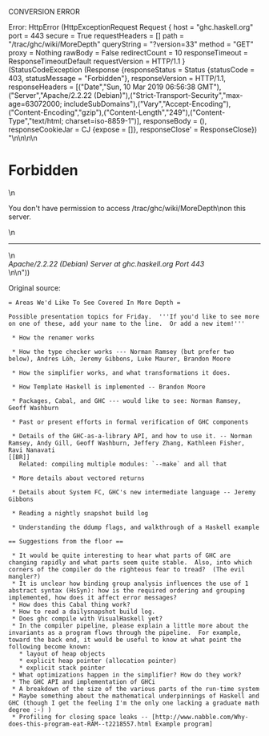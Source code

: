 CONVERSION ERROR

Error: HttpError (HttpExceptionRequest Request {
  host                 = "ghc.haskell.org"
  port                 = 443
  secure               = True
  requestHeaders       = []
  path                 = "/trac/ghc/wiki/MoreDepth"
  queryString          = "?version=33"
  method               = "GET"
  proxy                = Nothing
  rawBody              = False
  redirectCount        = 10
  responseTimeout      = ResponseTimeoutDefault
  requestVersion       = HTTP/1.1
}
 (StatusCodeException (Response {responseStatus = Status {statusCode = 403, statusMessage = "Forbidden"}, responseVersion = HTTP/1.1, responseHeaders = [("Date","Sun, 10 Mar 2019 06:56:38 GMT"),("Server","Apache/2.2.22 (Debian)"),("Strict-Transport-Security","max-age=63072000; includeSubDomains"),("Vary","Accept-Encoding"),("Content-Encoding","gzip"),("Content-Length","249"),("Content-Type","text/html; charset=iso-8859-1")], responseBody = (), responseCookieJar = CJ {expose = []}, responseClose' = ResponseClose}) "<!DOCTYPE HTML PUBLIC \"-//IETF//DTD HTML 2.0//EN\">\n<html><head>\n<title>403 Forbidden</title>\n</head><body>\n<h1>Forbidden</h1>\n<p>You don't have permission to access /trac/ghc/wiki/MoreDepth\non this server.</p>\n<hr>\n<address>Apache/2.2.22 (Debian) Server at ghc.haskell.org Port 443</address>\n</body></html>\n"))

Original source:

```trac
= Areas We'd Like To See Covered In More Depth =

Possible presentation topics for Friday.  '''If you'd like to see more on one of these, add your name to the line.  Or add a new item!'''

 * How the renamer works

 * How the type checker works --- Norman Ramsey (but prefer two below), Andres Löh, Jeremy Gibbons, Luke Maurer, Brandon Moore

 * How the simplifier works, and what transformations it does.

 * How Template Haskell is implemented -- Brandon Moore

 * Packages, Cabal, and GHC --- would like to see: Norman Ramsey, Geoff Washburn

 * Past or present efforts in formal verification of GHC components

 * Details of the GHC-as-a-library API, and how to use it. -- Norman Ramsey, Andy Gill, Geoff Washburn, Jeffery Zhang, Kathleen Fisher, Ravi Nanavati
[[BR]]
   Related: compiling multiple modules: `--make` and all that

 * More details about vectored returns

 * Details about System FC, GHC's new intermediate language -- Jeremy Gibbons

 * Reading a nightly snapshot build log

 * Understanding the ddump flags, and walkthrough of a Haskell example

== Suggestions from the floor ==

 * It would be quite interesting to hear what parts of GHC are changing rapidly and what parts seem quite stable.  Also, into which corners of the compiler do the righteous fear to tread?  (The evil mangler?)
 * It is unclear how binding group analysis influences the use of 1 abstract syntax (HsSyn): how is the required ordering and grouping implemented, how does it affect error messages? 
 * How does this Cabal thing work?
 * How to read a dailysnapshot build log.
 * Does ghc compile with VisualHaskell yet?
 * In the compiler pipeline, please explain a little more about the invariants as a program flows through the pipeline.  For example, toward the back end, it would be useful to know at what point the following become known:
   * layout of heap objects
   * explicit heap pointer (allocation pointer)
   * explicit stack pointer
 * What optimizations happen in the simplifier? How do they work?
 * The GHC API and implementation of GHCi
 * A breakdown of the size of the various parts of the run-time system
 * Maybe something about the mathematical underpinnings of Haskell and GHC (though I get the feeling I'm the only one lacking a graduate math degree :-) )
 * Profiling for closing space leaks -- [http://www.nabble.com/Why-does-this-program-eat-RAM--t2218557.html Example program]
```
